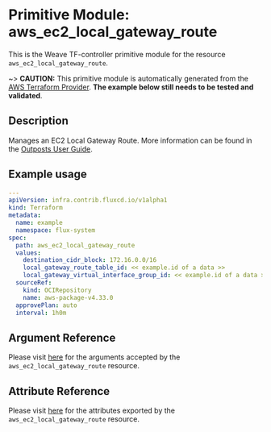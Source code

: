 
# Primitive Module: aws_ec2_local_gateway_route

This is the Weave TF-controller primitive module for the resource `aws_ec2_local_gateway_route`.

~> **CAUTION:** This primitive module is automatically generated from the [AWS Terraform Provider](https://registry.terraform.io/providers/hashicorp/aws/latest/docs/resources/ec2_local_gateway_route). **The example below still needs to be tested and validated**.

## Description

Manages an EC2 Local Gateway Route. More information can be found in the [Outposts User Guide](https://docs.aws.amazon.com/outposts/latest/userguide/outposts-networking-components.html#routing).

## Example usage

```yaml
---
apiVersion: infra.contrib.fluxcd.io/v1alpha1
kind: Terraform
metadata:
  name: example
  namespace: flux-system
spec:
  path: aws_ec2_local_gateway_route
  values:
    destination_cidr_block: 172.16.0.0/16
    local_gateway_route_table_id: << example.id of a data >>
    local_gateway_virtual_interface_group_id: << example.id of a data >>
  sourceRef:
    kind: OCIRepository
    name: aws-package-v4.33.0
  approvePlan: auto
  interval: 1h0m
```

## Argument Reference

Please visit [here](https://registry.terraform.io/providers/hashicorp/aws/latest/docs/resources/ec2_local_gateway_route#argument-reference) for the arguments accepted by the `aws_ec2_local_gateway_route` resource.

## Attribute Reference

Please visit [here](https://registry.terraform.io/providers/hashicorp/aws/latest/docs/resources/ec2_local_gateway_route#attributes-reference) for the attributes exported by the `aws_ec2_local_gateway_route` resource.
